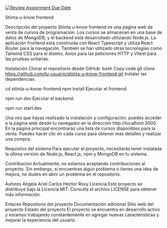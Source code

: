 [![Review Assignment Due Date](https://classroom.github.com/assets/deadline-readme-button-24ddc0f5d75046c5622901739e7c5dd533143b0c8e959d652212380cedb1ea36.svg)](https://classroom.github.com/a/BUGJLTd5)

Stiinta u-know frontend


Descripción del proyecto
Stiinta u-know frontend es una página web de venta de cursos de programación. Los cursos se almacenan en una base de datos de MongoDB, y el backend está desarrollado utilizando Node.js. La aplicación frontend está construida con React Typescript y utiliza React Router para la navegación. También se han utilizado otras tecnologías como Tailwind CSS para el diseño, Axios para las peticiones HTTP y Vitest para las pruebas unitarias.

Instalación
Clonar el repositorio desde GitHub:
bash
Copy code
git clone https://github.com/tu-usuario/stiinta-u-know-frontend.git
Instalar las dependencias:

cd stiinta-u-know-frontend
npm install
Ejecutar el frontend:

npm run dev
Ejecutar el backend:

npm run start:dev

Una vez que hayas realizado la instalación y configuración, puedes acceder a la página web desde tu navegador en la dirección http://localhost:3000. En la página principal encontrarás una lista de cursos disponibles para la venta. Puedes hacer clic en cada curso para obtener más detalles y realizar una compra.

Requisitos del sistema
Para ejecutar el proyecto, necesitarás tener instalada la última versión de Node.js, React.js, npm y MongoDB en tu sistema.

Contribución
Actualmente, no estamos aceptando contribuciones al proyecto. Sin embargo, si encuentras algún problema o tienes una idea de mejora, no dudes en abrir un problema en el repositorio.

Autores
Angela
Ariel
Carlos
Hector
Roxy
Licencia
Este proyecto se distribuye bajo la Licencia MIT. Consulta el archivo LICENSE para obtener más información.

Enlaces
Repositorio del proyecto
Documentación adicional
Sitio web del proyecto
Estado del proyecto
El proyecto se encuentra en desarrollo activo y estamos trabajando constantemente en agregar nuevas características y mejorar la experiencia del usuario.